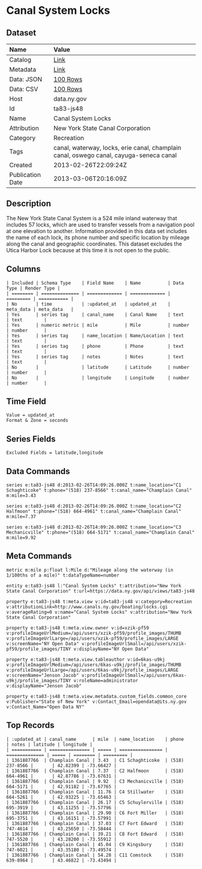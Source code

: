 # Canal System Locks

## Dataset

| Name | Value |
| :--- | :---- |
| Catalog | [Link](https://catalog.data.gov/dataset/canal-system-locks) |
| Metadata | [Link](https://data.ny.gov/api/views/ta83-js48) |
| Data: JSON | [100 Rows](https://data.ny.gov/api/views/ta83-js48/rows.json?max_rows=100) |
| Data: CSV | [100 Rows](https://data.ny.gov/api/views/ta83-js48/rows.csv?max_rows=100) |
| Host | data.ny.gov |
| Id | ta83-js48 |
| Name | Canal System Locks |
| Attribution | New York State Canal Corporation |
| Category | Recreation |
| Tags | canal, waterway, locks, erie canal, champlain canal, oswego canal, cayuga-seneca canal |
| Created | 2013-02-26T22:09:24Z |
| Publication Date | 2013-03-06T20:16:09Z |

## Description

The New York State Canal System is a 524 mile inland waterway that includes 57 locks, which are used to transfer vessels from a navigation pool at one elevation to another. Information provided in this data set includes the name of each lock, its phone number and specific location by mileage along the canal and geographic coordinates. This dataset excludes the Utica Harbor Lock because at this time it is not open to the public.

## Columns

```ls
| Included | Schema Type    | Field Name    | Name          | Data Type | Render Type |
| ======== | ============== | ============= | ============= | ========= | =========== |
| No       | time           | :updated_at   | updated_at    | meta_data | meta_data   |
| Yes      | series tag     | canal_name    | Canal Name    | text      | text        |
| Yes      | numeric metric | mile          | Mile          | number    | number      |
| Yes      | series tag     | name_location | Name/Location | text      | text        |
| Yes      | series tag     | phone         | Phone         | text      | text        |
| Yes      | series tag     | notes         | Notes         | text      | text        |
| No       |                | latitude      | Latitude      | number    | number      |
| No       |                | longitude     | Longitude     | number    | number      |
```

## Time Field

```ls
Value = updated_at
Format & Zone = seconds
```

## Series Fields

```ls
Excluded Fields = latitude,longitude
```

## Data Commands

```ls
series e:ta83-js48 d:2013-02-26T14:09:26.000Z t:name_location="C1 Schaghticoke" t:phone="(518) 237-8566" t:canal_name="Champlain Canal" m:mile=3.43

series e:ta83-js48 d:2013-02-26T14:09:26.000Z t:name_location="C2 Halfmoon" t:phone="(518) 664-4961" t:canal_name="Champlain Canal" m:mile=7.37

series e:ta83-js48 d:2013-02-26T14:09:26.000Z t:name_location="C3 Mechanicville" t:phone="(518) 664-5171" t:canal_name="Champlain Canal" m:mile=9.92
```

## Meta Commands

```ls
metric m:mile p:float l:Mile d:"Mileage along the waterway (in 1/100ths of a mile)" t:dataTypeName=number

entity e:ta83-js48 l:"Canal System Locks" t:attribution="New York State Canal Corporation" t:url=https://data.ny.gov/api/views/ta83-js48

property e:ta83-js48 t:meta.view v:id=ta83-js48 v:category=Recreation v:attributionLink=http://www.canals.ny.gov/boating/locks.cgi v:averageRating=0 v:name="Canal System Locks" v:attribution="New York State Canal Corporation"

property e:ta83-js48 t:meta.view.owner v:id=xzik-pf59 v:profileImageUrlMedium=/api/users/xzik-pf59/profile_images/THUMB v:profileImageUrlLarge=/api/users/xzik-pf59/profile_images/LARGE v:screenName="NY Open Data" v:profileImageUrlSmall=/api/users/xzik-pf59/profile_images/TINY v:displayName="NY Open Data"

property e:ta83-js48 t:meta.view.tableauthor v:id=6kas-u9kj v:profileImageUrlMedium=/api/users/6kas-u9kj/profile_images/THUMB v:profileImageUrlLarge=/api/users/6kas-u9kj/profile_images/LARGE v:screenName="Jenson Jacob" v:profileImageUrlSmall=/api/users/6kas-u9kj/profile_images/TINY v:roleName=administrator v:displayName="Jenson Jacob"

property e:ta83-js48 t:meta.view.metadata.custom_fields.common_core v:Publisher="State of New York" v:Contact_Email=opendata@its.ny.gov v:Contact_Name="Open Data NY"
```

## Top Records

```ls
| :updated_at | canal_name      | mile  | name_location    | phone          | notes | latitude | longitude | 
| =========== | =============== | ===== | ================ | ============== | ===== | ======== | ========= | 
| 1361887766  | Champlain Canal | 3.43  | C1 Schaghticoke  | (518) 237-8566 |       | 42.82399 | -73.66427 | 
| 1361887766  | Champlain Canal | 7.37  | C2 Halfmoon      | (518) 664-4961 |       | 42.87786 | -73.67631 | 
| 1361887766  | Champlain Canal | 9.92  | C3 Mechanicville | (518) 664-5171 |       | 42.91182 | -73.67765 | 
| 1361887766  | Champlain Canal | 11.76 | C4 Stillwater    | (518) 664-5261 |       | 42.93225 | -73.65463 | 
| 1361887766  | Champlain Canal | 26.17 | C5 Schuylerville | (518) 695-3919 |       | 43.11255 | -73.57796 | 
| 1361887766  | Champlain Canal | 29.90 | C6 Fort Miller   | (518) 695-3751 |       | 43.16151 | -73.57991 | 
| 1361887766  | Champlain Canal | 37.03 | C7 Fort Edward   | (518) 747-4614 |       | 43.25650 | -73.58444 | 
| 1361887766  | Champlain Canal | 39.21 | C8 Fort Edward   | (518) 747-5520 |       | 43.28200 | -73.55912 | 
| 1361887766  | Champlain Canal | 45.04 | C9 Kingsbury     | (518) 747-6021 |       | 43.35180 | -73.49574 | 
| 1361887766  | Champlain Canal | 54.28 | C11 Comstock     | (518) 639-8964 |       | 43.46822 | -73.43494 | 
```